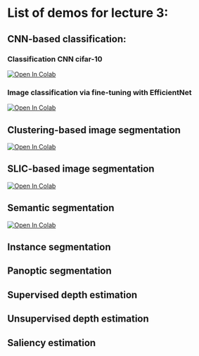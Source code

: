 # List of demos for lecture 3:

## CNN-based classification:

### Classification CNN cifar-10

[![Open In Colab](https://colab.research.google.com/assets/colab-badge.svg)](https://colab.research.google.com/github/AU-MaLeCI/CV-ECE-AU-2023/blob/main/Lecture_3/Classification_CNN_cifar10.ipynb)

### Image classification via fine-tuning with EfficientNet

[![Open In Colab](https://colab.research.google.com/assets/colab-badge.svg)](https://colab.research.google.com/github/AU-MaLeCI/CV-ECE-AU-2023/blob/main/Lecture_3/image_classification_efficientnet_fine_tuning.ipynb)

## Clustering-based image segmentation

[![Open In Colab](https://colab.research.google.com/assets/colab-badge.svg)](https://colab.research.google.com/github/AU-MaLeCI/CV-ECE-AU-2023/blob/main/Lecture_3/Clustering-based_image_segmentation.ipynb)

## SLIC-based image segmentation

[![Open In Colab](https://colab.research.google.com/assets/colab-badge.svg)](https://colab.research.google.com/github/AU-MaLeCI/CV-ECE-AU-2023/blob/main/Lecture_3/SLIC.ipynb)

## Semantic segmentation

[![Open In Colab](https://colab.research.google.com/assets/colab-badge.svg)](https://colab.research.google.com/github/AU-MaLeCI/CV-ECE-AU-2023/blob/main/Lecture_3/semantic-segmentation-is-easy-with-pytorch.ipynb)

## Instance segmentation

### 

## Panoptic segmentation

### 

## Supervised depth estimation

### 

## Unsupervised depth estimation

### 

## Saliency estimation

### 